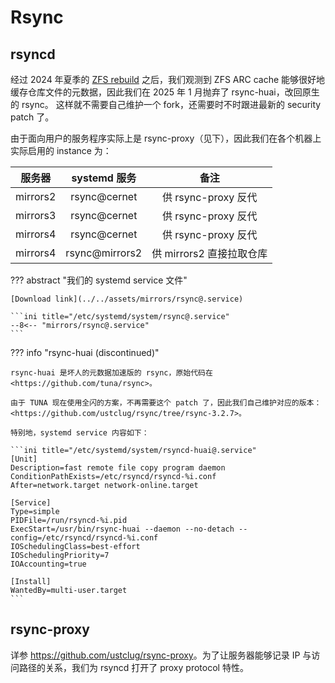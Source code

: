 # Rsync

## rsyncd

经过 2024 年夏季的 [ZFS rebuild](https://lug.ustc.edu.cn/planet/2024/12/ustc-mirrors-zfs-rebuild/) 之后，我们观测到 ZFS ARC cache 能够很好地缓存仓库文件的元数据，因此我们在 2025 年 1 月抛弃了 rsync-huai，改回原生的 rsync。
这样就不需要自己维护一个 fork，还需要时不时跟进最新的 security patch 了。

由于面向用户的服务程序实际上是 rsync-proxy（见下），因此我们在各个机器上实际启用的 instance 为：

|  服务器  |  systemd 服务  |           备注           |
| :------: | :------------: | :----------------------: |
| mirrors2 |  rsync@cernet  |   供 rsync-proxy 反代    |
| mirrors3 |  rsync@cernet  |   供 rsync-proxy 反代    |
| mirrors4 |  rsync@cernet  |   供 rsync-proxy 反代    |
| mirrors4 | rsync@mirrors2 | 供 mirrors2 直接拉取仓库 |

??? abstract "我们的 systemd service 文件"

    [Download link](../../assets/mirrors/rsync@.service)

    ```ini title="/etc/systemd/system/rsync@.service"
    --8<-- "mirrors/rsync@.service"
    ```

??? info "rsync-huai (discontinued)"

    rsync-huai 是坏人的元数据加速版的 rsync，原始代码在 <https://github.com/tuna/rsync>。

    由于 TUNA 现在使用全闪的方案，不再需要这个 patch 了，因此我们自己维护对应的版本：<https://github.com/ustclug/rsync/tree/rsync-3.2.7>。

    特别地，systemd service 内容如下：

    ```ini title="/etc/systemd/system/rsyncd-huai@.service"
    [Unit]
    Description=fast remote file copy program daemon
    ConditionPathExists=/etc/rsyncd/rsyncd-%i.conf
    After=network.target network-online.target

    [Service]
    Type=simple
    PIDFile=/run/rsyncd-%i.pid
    ExecStart=/usr/bin/rsync-huai --daemon --no-detach --config=/etc/rsyncd/rsyncd-%i.conf
    IOSchedulingClass=best-effort
    IOSchedulingPriority=7
    IOAccounting=true

    [Install]
    WantedBy=multi-user.target
    ```

## rsync-proxy

详参 <https://github.com/ustclug/rsync-proxy>。为了让服务器能够记录 IP 与访问路径的关系，我们为 rsyncd 打开了 proxy protocol 特性。
